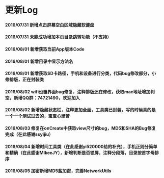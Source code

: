 # 更新Log
#### 2016/07/31 新增点击屏幕空白区域隐藏软键盘
#### 2016/07/31 未能成功增加本页目录跳转功能（不支持）
#### 2016/08/01 新增获取当前App版本Code
#### 2016/08/01 新增目录中显示方法名
#### 2016/08/01 新增获取SD卡路径，手机和设备进行分类，代码bug修改部分，小修排版，正在封装类
#### 2016/08/02 wifi设置界面bug修复，注释排版还在修改，获取mac地址增加判空，新增QQ群：74721490，欢迎加入
#### 2016/08/02 新增隐藏状态栏，注释更加全面，工具类已封装，写的时候真的是一个一个测试过去的，宝宝心里苦
#### 2016/08/03 修复在onCreate中获取view尺寸的bug，MD5和SHA的Bug修复完成（在此感谢ssyijiu）
#### 2016/08/04 新增时间工具类（在此感谢yi520000给的补充），手机正则分简单和精确（在此感谢MIkeeJY），新增判断是否锁屏，注释分段落，目录按首字母排序
#### 2016/08/05 加密新增MD5盐加密，完善NetworkUtils